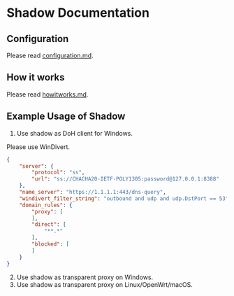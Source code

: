 # Shadow Documentation

## Configuration

Please read [configuration.md](https://github.com/imgk/shadow/blob/main/doc/configuration.md).

## How it works

Please read [howitworks.md](https://github.com/imgk/shadow/blob/main/doc/howitworks.md).

## Example Usage of Shadow

1. Use shadow as DoH client for Windows.

Please use WinDivert.

```json
{
    "server": {
        "protocol": "ss",
        "url": "ss://CHACHA20-IETF-POLY1305:password@127.0.0.1:8388"
    },
    "name_server": "https://1.1.1.1:443/dns-query",
    "windivert_filter_string": "outbound and udp and udp.DstPort == 53",
    "domain_rules": {
        "proxy": [
        ],
        "direct": [
            "**.*"
        ],
        "blocked": [
        ]
    }
}
```

2. Use shadow as transparent proxy on Windows.
3. Use shadow as transparent proxy on Linux/OpenWrt/macOS.
